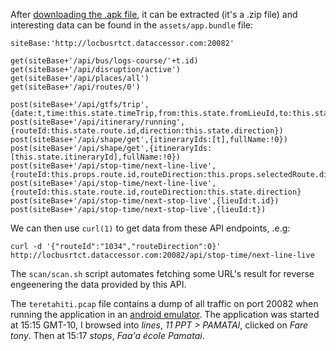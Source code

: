 After [downloading the .apk
file](https://apkpure.com/region-free-apk-download?p=com.spec.mobiv.teretahiti),
it can be extracted (it's a .zip file) and interesting data can be found in the
`assets/app.bundle` file:

```
siteBase:'http://locbusrtct.dataccessor.com:20082'

get(siteBase+'/api/bus/logs-course/'+t.id)
get(siteBase+'/api/disruption/active')
get(siteBase+'/api/places/all')
get(siteBase+'/api/routes/0')

post(siteBase+'/api/gtfs/trip',{date:t,time:this.state.timeTrip,from:this.state.fromLieuId,to:this.state.toLieuId})
post(siteBase+'/api/itinerary/running',{routeId:this.state.route.id,direction:this.state.direction})
post(siteBase+'/api/shape/get',{itineraryIds:[t],fullName:!0})
post(siteBase+'/api/shape/get',{itineraryIds:[this.state.itineraryId],fullName:!0})
post(siteBase+'/api/stop-time/next-line-live',{routeId:this.props.route.id,routeDirection:this.props.selectedRoute.direction})
post(siteBase+'/api/stop-time/next-line-live',{routeId:this.state.route.id,routeDirection:this.state.direction}
post(siteBase+'/api/stop-time/next-stop-live',{lieuId:t.id})
post(siteBase+'/api/stop-time/next-stop-live',{lieuId:t})
```

We can then use `curl(1)` to get data from these API endpoints, .e.g:

```
curl -d '{"routeId":"1034","routeDirection":0}' http://locbusrtct.dataccessor.com:20082/api/stop-time/next-line-live
```

The `scan/scan.sh` script automates fetching some URL's result for reverse engeenering the data provided by this API.

The `teretahiti.pcap` file contains a dump of all traffic on port 20082 when
running the application in an [android
emulator](https://developer.android.com/studio/run/emulator).  The application
was started at 15:15 GMT-10, I browsed into _lines_, _11 PPT > PAMATAI_,
clicked on _Fare tony_.  Then at 15:17 _stops_, _Faa'a école Pamatai_.
